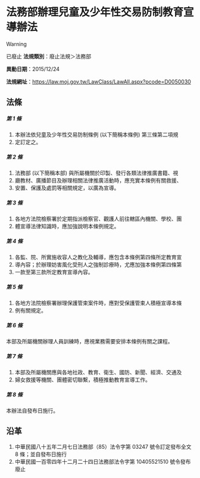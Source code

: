 # 法務部辦理兒童及少年性交易防制教育宣導辦法


> [!WARNING]
> 已廢止
**法規類別**：廢止法規＞法務部

**異動日期**：2015/12/24  

**法規網址**：https://law.moj.gov.tw/LawClass/LawAll.aspx?pcode=D0050030



## 法條
##### 第 1 條
1. 本辦法依兒童及少年性交易防制條例 (以下簡稱本條例) 第三條第二項規
1. 定訂定之。

##### 第 2 條
1. 法務部 (以下簡稱本部) 與所屬機關於印製、發行各類法律推廣書籍、視
1. 廳教材、廣播節目及辦理相關法律推廣活動時，應充實本條例有關救援、
1. 安置、保護及處罰等相關規定，以廣為宣導。

##### 第 3 條
1. 各地方法院檢察署於定期指派檢察官、觀護人前往轄區內機關、學校、團
1. 體宣導法律知識時，應加強說明本條例規定。

##### 第 4 條
1. 各監、院、所實施收容人之教化及輔導，應包含本條例第四條所定教育宣
1. 導內容；於辦理妨害風化受刑人之強制診療時，尤應加強本條例第四條第
1. 一款至第三款所定教育宣導內容。

##### 第 5 條
1. 各地方法院檢察署辦理保護管束案件時，應對受保護管束人積極宣導本條
1. 例有關規定。

##### 第 6 條
本部及所屬機關辦理人員訓練時，應視業務需要安排本條例有關之課程。

##### 第 7 條
1. 本部及所屬機關應與各地社政、教育、衛生、國防、新聞、經濟、交通及
1. 婦女救援等機關、團體密切聯繫，積極推動教育宣導工作。

##### 第 8 條
本辦法自發布日施行。

## 沿革
1. 中華民國八十五年二月七日法務部（85）法令字第 03247  號令訂定發布全文 8  條；並自發布日施行
1. 中華民國一百零四年十二月二十四日法務部法令字第 10405521510  號令發布廢止
